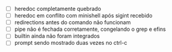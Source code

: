 - [ ] heredoc completamente quebrado
- [ ] heredoc em conflito com minishell após sigint recebido
- [ ] redirections antes do comando não funcionam
- [ ] pipe não é fechada corretamente, congelando o grep e efins
- [ ] builtin ainda não foram integrados
- [ ] prompt sendo mostrado duas vezes no ctrl-c